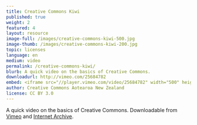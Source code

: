 ```yaml
---
title: Creative Commons Kiwi
published: true
weight: 2
featured: 4
layout: resource
image-full: /images/creative-commons-kiwi-500.jpg
image-thumb: /images/creative-commons-kiwi-200.jpg
topic: licenses
language: en
medium: video
permalink: /creative-commons-kiwi/
blurb: A quick video on the basics of Creative Commons.
downloadurl: http://vimeo.com/25684782
embed: <iframe src="//player.vimeo.com/video/25684782" width="500" height="281" frameborder="0" webkitallowfullscreen mozallowfullscreen allowfullscreen></iframe> <p><a href="http://vimeo.com/25684782">Creative Commons Kiwi</a> from <a href="http://vimeo.com/ccanz">CreativeCommons AotearoaNZ</a> on <a href="https://vimeo.com">Vimeo</a>.</p>
author: Creative Commons Aotearoa New Zealand
license: CC BY 3.0
---
```


A quick video on the basics of Creative Commons. Downloadable from [Vimeo](https://vimeo.com/25684782) and [Internet Archive](https://archive.org/details/CreativecommonsKiwi).